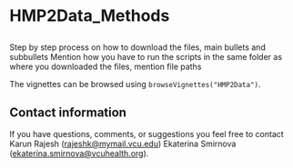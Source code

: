 # HMP2Data_Methods

## 

Step by step process on how to download the files, main bullets and subbullets
Mention how you have to run the scripts in the same folder as where you downloaded the files, mention file paths

The vignettes can be browsed using `browseVignettes("HMP2Data")`.


## Contact information


If you have questions, comments, or suggestions you feel free to contact Karun Rajesh (rajeshk@mymail.vcu.edu) Ekaterina Smirnova  (ekaterina.smirnova@vcuhealth.org).


